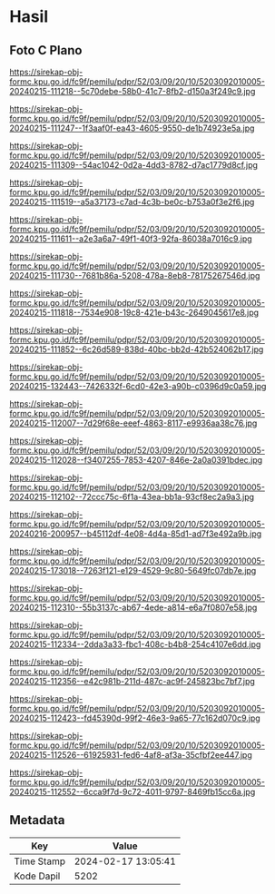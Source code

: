 # Hasil

## Foto C Plano

https://sirekap-obj-formc.kpu.go.id/fc9f/pemilu/pdpr/52/03/09/20/10/5203092010005-20240215-111218--5c70debe-58b0-41c7-8fb2-d150a3f249c9.jpg

https://sirekap-obj-formc.kpu.go.id/fc9f/pemilu/pdpr/52/03/09/20/10/5203092010005-20240215-111247--1f3aaf0f-ea43-4605-9550-de1b74923e5a.jpg

https://sirekap-obj-formc.kpu.go.id/fc9f/pemilu/pdpr/52/03/09/20/10/5203092010005-20240215-111309--54ac1042-0d2a-4dd3-8782-d7ac1779d8cf.jpg

https://sirekap-obj-formc.kpu.go.id/fc9f/pemilu/pdpr/52/03/09/20/10/5203092010005-20240215-111519--a5a37173-c7ad-4c3b-be0c-b753a0f3e2f6.jpg

https://sirekap-obj-formc.kpu.go.id/fc9f/pemilu/pdpr/52/03/09/20/10/5203092010005-20240215-111611--a2e3a6a7-49f1-40f3-92fa-86038a7016c9.jpg

https://sirekap-obj-formc.kpu.go.id/fc9f/pemilu/pdpr/52/03/09/20/10/5203092010005-20240215-111730--7681b86a-5208-478a-8eb8-78175267546d.jpg

https://sirekap-obj-formc.kpu.go.id/fc9f/pemilu/pdpr/52/03/09/20/10/5203092010005-20240215-111818--7534e908-19c8-421e-b43c-2649045617e8.jpg

https://sirekap-obj-formc.kpu.go.id/fc9f/pemilu/pdpr/52/03/09/20/10/5203092010005-20240215-111852--6c26d589-838d-40bc-bb2d-42b524062b17.jpg

https://sirekap-obj-formc.kpu.go.id/fc9f/pemilu/pdpr/52/03/09/20/10/5203092010005-20240215-132443--7426332f-6cd0-42e3-a90b-c0396d9c0a59.jpg

https://sirekap-obj-formc.kpu.go.id/fc9f/pemilu/pdpr/52/03/09/20/10/5203092010005-20240215-112007--7d29f68e-eeef-4863-8117-e9936aa38c76.jpg

https://sirekap-obj-formc.kpu.go.id/fc9f/pemilu/pdpr/52/03/09/20/10/5203092010005-20240215-112028--f3407255-7853-4207-846e-2a0a0391bdec.jpg

https://sirekap-obj-formc.kpu.go.id/fc9f/pemilu/pdpr/52/03/09/20/10/5203092010005-20240215-112102--72ccc75c-6f1a-43ea-bb1a-93cf8ec2a9a3.jpg

https://sirekap-obj-formc.kpu.go.id/fc9f/pemilu/pdpr/52/03/09/20/10/5203092010005-20240216-200957--b45112df-4e08-4d4a-85d1-ad7f3e492a9b.jpg

https://sirekap-obj-formc.kpu.go.id/fc9f/pemilu/pdpr/52/03/09/20/10/5203092010005-20240215-173018--7263f121-e129-4529-9c80-5649fc07db7e.jpg

https://sirekap-obj-formc.kpu.go.id/fc9f/pemilu/pdpr/52/03/09/20/10/5203092010005-20240215-112310--55b3137c-ab67-4ede-a814-e6a7f0807e58.jpg

https://sirekap-obj-formc.kpu.go.id/fc9f/pemilu/pdpr/52/03/09/20/10/5203092010005-20240215-112334--2dda3a33-fbc1-408c-b4b8-254c4107e6dd.jpg

https://sirekap-obj-formc.kpu.go.id/fc9f/pemilu/pdpr/52/03/09/20/10/5203092010005-20240215-112356--e42c981b-211d-487c-ac9f-245823bc7bf7.jpg

https://sirekap-obj-formc.kpu.go.id/fc9f/pemilu/pdpr/52/03/09/20/10/5203092010005-20240215-112423--fd45390d-99f2-46e3-9a65-77c162d070c9.jpg

https://sirekap-obj-formc.kpu.go.id/fc9f/pemilu/pdpr/52/03/09/20/10/5203092010005-20240215-112526--61925931-fed6-4af8-af3a-35cfbf2ee447.jpg

https://sirekap-obj-formc.kpu.go.id/fc9f/pemilu/pdpr/52/03/09/20/10/5203092010005-20240215-112552--6cca9f7d-9c72-4011-9797-8469fb15cc6a.jpg


## Metadata

| Key        | Value               |
| ---------- | ------------------- |
| Time Stamp | 2024-02-17 13:05:41 |
| Kode Dapil | 5202                |




